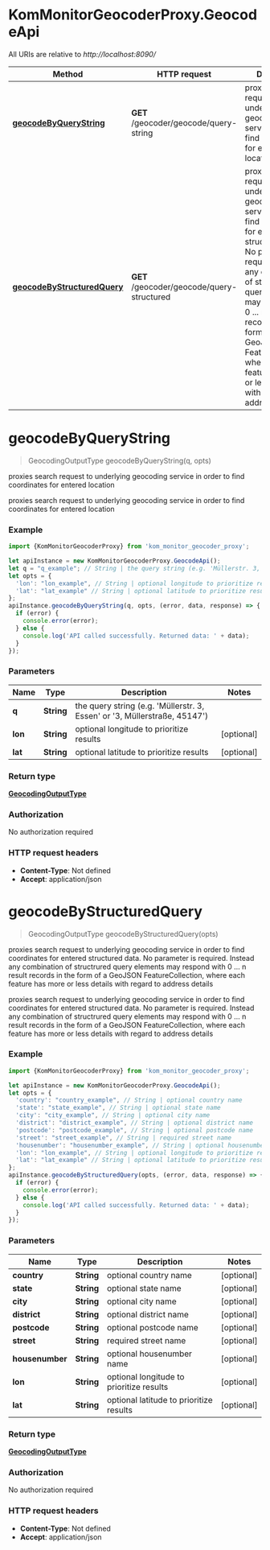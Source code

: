 # KomMonitorGeocoderProxy.GeocodeApi

All URIs are relative to *http://localhost:8090/*

Method | HTTP request | Description
------------- | ------------- | -------------
[**geocodeByQueryString**](GeocodeApi.md#geocodeByQueryString) | **GET** /geocoder/geocode/query-string | proxies search request to underlying geocoding service in order to find coordinates for entered location
[**geocodeByStructuredQuery**](GeocodeApi.md#geocodeByStructuredQuery) | **GET** /geocoder/geocode/query-structured | proxies search request to underlying geocoding service in order to find coordinates for entered structured data. No parameter is required. Instead any combination of structrured query elements may respond with 0 ... n result records in the form of a GeoJSON FeatureCollection, where each feature has more or less details with regard to address details

<a name="geocodeByQueryString"></a>
# **geocodeByQueryString**
> GeocodingOutputType geocodeByQueryString(q, opts)

proxies search request to underlying geocoding service in order to find coordinates for entered location

proxies search request to underlying geocoding service in order to find coordinates for entered location

### Example
```javascript
import {KomMonitorGeocoderProxy} from 'kom_monitor_geocoder_proxy';

let apiInstance = new KomMonitorGeocoderProxy.GeocodeApi();
let q = "q_example"; // String | the query string (e.g. 'Müllerstr. 3, Essen' or '3, Müllerstraße, 45147')
let opts = { 
  'lon': "lon_example", // String | optional longitude to prioritize results
  'lat': "lat_example" // String | optional latitude to prioritize results
};
apiInstance.geocodeByQueryString(q, opts, (error, data, response) => {
  if (error) {
    console.error(error);
  } else {
    console.log('API called successfully. Returned data: ' + data);
  }
});
```

### Parameters

Name | Type | Description  | Notes
------------- | ------------- | ------------- | -------------
 **q** | **String**| the query string (e.g. &#x27;Müllerstr. 3, Essen&#x27; or &#x27;3, Müllerstraße, 45147&#x27;) | 
 **lon** | **String**| optional longitude to prioritize results | [optional] 
 **lat** | **String**| optional latitude to prioritize results | [optional] 

### Return type

[**GeocodingOutputType**](GeocodingOutputType.md)

### Authorization

No authorization required

### HTTP request headers

 - **Content-Type**: Not defined
 - **Accept**: application/json

<a name="geocodeByStructuredQuery"></a>
# **geocodeByStructuredQuery**
> GeocodingOutputType geocodeByStructuredQuery(opts)

proxies search request to underlying geocoding service in order to find coordinates for entered structured data. No parameter is required. Instead any combination of structrured query elements may respond with 0 ... n result records in the form of a GeoJSON FeatureCollection, where each feature has more or less details with regard to address details

proxies search request to underlying geocoding service in order to find coordinates for entered structured data. No parameter is required. Instead any combination of structrured query elements may respond with 0 ... n result records in the form of a GeoJSON FeatureCollection, where each feature has more or less details with regard to address details

### Example
```javascript
import {KomMonitorGeocoderProxy} from 'kom_monitor_geocoder_proxy';

let apiInstance = new KomMonitorGeocoderProxy.GeocodeApi();
let opts = { 
  'country': "country_example", // String | optional country name
  'state': "state_example", // String | optional state name
  'city': "city_example", // String | optional city name
  'district': "district_example", // String | optional district name
  'postcode': "postcode_example", // String | optional postcode name
  'street': "street_example", // String | required street name
  'housenumber': "housenumber_example", // String | optional housenumber name
  'lon': "lon_example", // String | optional longitude to prioritize results
  'lat': "lat_example" // String | optional latitude to prioritize results
};
apiInstance.geocodeByStructuredQuery(opts, (error, data, response) => {
  if (error) {
    console.error(error);
  } else {
    console.log('API called successfully. Returned data: ' + data);
  }
});
```

### Parameters

Name | Type | Description  | Notes
------------- | ------------- | ------------- | -------------
 **country** | **String**| optional country name | [optional] 
 **state** | **String**| optional state name | [optional] 
 **city** | **String**| optional city name | [optional] 
 **district** | **String**| optional district name | [optional] 
 **postcode** | **String**| optional postcode name | [optional] 
 **street** | **String**| required street name | [optional] 
 **housenumber** | **String**| optional housenumber name | [optional] 
 **lon** | **String**| optional longitude to prioritize results | [optional] 
 **lat** | **String**| optional latitude to prioritize results | [optional] 

### Return type

[**GeocodingOutputType**](GeocodingOutputType.md)

### Authorization

No authorization required

### HTTP request headers

 - **Content-Type**: Not defined
 - **Accept**: application/json

